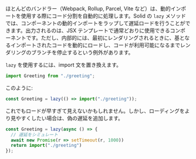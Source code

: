 ほとんどのバンドラー（Webpack, Rollup, Parcel, Vite など）は、動的インポートを使用する際にコード分割を自動的に処理します。Solid の `lazy` メソッドでは、コンポーネントの動的インポートをラップして遅延ロードを行うことができます。出力されるのは、JSX テンプレートで通常どおりに使用できるコンポーネントです。ただし、内部的には、最初にレンダリングされるときに、基となるインポートされたコードを動的にロードし、コードが利用可能になるまでレンダリングのブランチを停止するという例外があります。

`lazy` を使用するには、import 文を置き換えます。

```js
import Greeting from "./greeting";
```
このように:
```js
const Greeting = lazy(() => import("./greeting"));
```

これでもロードが早すぎて見えないかもしれません。しかし、ローディングをより見やすくしたい場合は、偽の遅延を追加します。

```js
const Greeting = lazy(async () => {
  // 遅延をシミュレート
  await new Promise(r => setTimeout(r, 1000))
  return import("./greeting")
});
```
